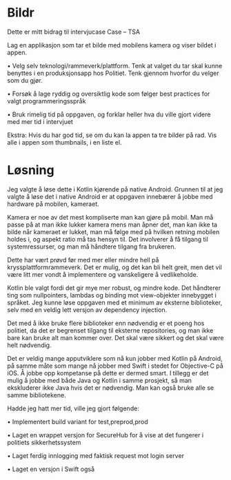 # Bildr

Dette er mitt bidrag til intervjucase
Case – TSA
 
Lag en applikasjon som tar et bilde med mobilens kamera og viser bildet i appen.

•	Velg selv teknologi/rammeverk/plattform. Tenk at valget du tar skal kunne benyttes i en produksjonsapp hos Politiet. Tenk gjennom hvorfor du velger som du gjør.

•	Forsøk å lage ryddig og oversiktlig kode som følger best practices for valgt programmeringsspråk

•	Bruk rimelig tid på oppgaven, og forklar heller hva du ville gjort videre med mer tid i intervjuet

 
Ekstra: Hvis du har god tid, se om du kan la appen ta tre bilder på rad. Vis alle i appen som thumbnails, i en liste el.


# Løsning
Jeg valgte å løse dette i Kotlin kjørende på native Android.
Grunnen til at jeg valgte å løse det i native Android er at oppgaven innebærer å jobbe med hardware på mobilen, kameraet. 

Kamera er noe av det mest kompliserte man kan gjøre på mobil. Man må passe på at man ikke lukker kamera mens man åpner det, man kan ikke ta bilde når kameraet er lukket, man må følge med på hvilken retning mobilen holdes i, og aspekt ratio må tas hensyn til.
Det involverer å få tilgang til systemressurser, og man må håndtere tilgang fra brukeren.

Dette har vært prøvd før med mer eller mindre hell på kryssplattformrammeverk. Det er mulig, og det kan bli helt greit, men det vil være litt mer vondt å implementere og vanskeligere å vedlikeholde.

Kotlin ble valgt fordi det gir mye mer robust, og mindre kode. Det håndterer ting som nullpointers, lambdas og binding mot view-objekter innebygget i språket. Jeg kunne løse oppgaven med et minimum av eksterne biblioteker, selv med en veldig lett versjon av dependency injection. 

Det med å ikke bruke flere biblioteker enn nødvendig er et poeng hos politiet, da det er begrenset tilgang til eksterne repositories, og man ikke bare kan bruke alt man kommer over. Det skal være sikkert og det skal være helt nødvendig. 

Det er veldig mange apputviklere som nå kun jobber med Kotlin på Android, på samme måte som mange nå jobber med Swift i stedet for Objective-C på iOS. Å jobbe opp kompetanse på dette er dermed smart.
I tillegg er det mulig å jobbe med både Java og Kotlin i samme prosjekt, så man ekskluderer ikke Java hvis det er nødvendig. Man kan også bruke alle se samme bibliotekene.

Hadde jeg hatt mer tid, ville jeg gjort følgende:

•	Implementert build variant for test,preprod,prod

•	Laget en wrappet versjon for SecureHub for å vise at det fungerer i politiets sikkerhetssystem

•	Laget ferdig innlogging med faktisk request mot login server

•	Laget en versjon i Swift også

